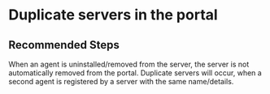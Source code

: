 <properties
	pageTitle="Duplicate servers in the portal"
	description="Azure AD Connect Health self help"
	service="microsoft.aad"
	resource="Microsoft_Azure_ADHybridHealth"
	authors="arluca"
	ms.author="arluca"
	displayOrder="61"
	selfHelpType="resource"
	cloudEnvironments="MoonCake"
	articleId="active-directory-aadconnect-health-troubleshoot-duplicateservers-mooncake"
/>
# Duplicate servers in the portal

## **Recommended Steps**

When an agent is uninstalled/removed from the server, the server is not automatically removed from the portal. Duplicate servers will occur, when a second agent is registered by a server with the same name/details.

